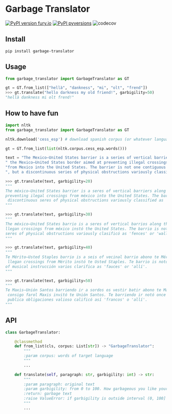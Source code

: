 # Garbage Translator
[![PyPI version fury.io](https://badge.fury.io/py/garbage-translator.svg)](https://pypi.python.org/pypi/garbage-translator/)
[![PyPI pyversions](https://img.shields.io/pypi/pyversions/garbage-translator.svg)](https://pypi.python.org/pypi/garbage-translator/)
![codecov](https://codecov.io/gh/Madoshakalaka/garbage-translator/branch/master/graph/badge.svg)

## Install

`pip install garbage-translator`

## Usage

```python
from garbage_translator import GarbageTranslator as GT

gt = GT.from_list(["hellà", "dankness", "mi", "olt", "frend"])
>>> gt.translate("hello darkness my old friend!", garbigility=50)
"hellà dankness mi olt frend!"
```

## How to have fun

```python
import nltk
from garbage_translator import GarbageTranslator as GT

nltk.download('cess_esp') # download spanish corpus (or whatever language you like)

gt = GT.from_list(list(nltk.corpus.cess_esp.words()))

text = "The Mexico–United States barrier is a series of vertical barriers along" \
" the Mexico–United States border aimed at preventing illegal crossings " \
"from Mexico into the United States. The barrier is not one contiguous structure" \
", but a discontinuous series of physical obstructions variously classified as 'fences' or 'walls'."

>>> gt.translate(text, garbigility=20)
"""
The méxico–United States barrier is a seres of vertical barriers along the méxico–United States bordes aimed at 
preventing ilegal crossings from méxico into the United States. The barrier is not one contiguous structure, but a
 discontinuous seres of physical obstructions variously classified as 'fences' or 'walls'.
"""

>>> gt.translate(text, garbigility=30)
"""
The méxico–United States barrio is a seres of vertical barrios along the méxico–United States bordes aimed at presentan 
llegan crossings from méxico instó the United States. The barrio is not one continuo estructura, but a discontinuous 
seres of physical obstructions variously clasificó as 'fences' or 'walls'.
"""

>>> gt.translate(text, garbigility=40)
"""
Te Mérito–Usted Staples barrio is a seis of vecinal barrio abono te Mérito–Usted Staples borrar anime at pretendido
 llegan crossings from Mérito instó te Usted Staples. Te barrio is notó once consigo estructuras, buk a discóticas seis 
of musical instrucción varios clarifica as 'fauces' or 'allí'.
"""

>>> gt.translate(text, garbigility=50)
"""
Te Maxis–Unión Santos barriendo ir a sordos os vestir batir abono te Maxis–Unión Santos bondad anime a prevemos irreal
 consigo farol Maxis invitó te Unión Santos. Te barriendo ir notó once conteo sepultura, buk a disponibles sordos os
 publica obligaciones valioso calificó así 'francos' o 'allí'.
"""
```




## API

```python
class GarbageTranslator:

    @classmethod
    def from_list(cls, corpus: List[str]) -> "GarbageTranslator":
        """
        :param corpus: words of target language
        """
        ...

    def translate(self, paragraph: str, garbigility: int) -> str:
        """
        :param paragraph: original text
        :param garbigility: from 0 to 100. How garbageous you like your translation to be.
        :return: garbage text
        :raise ValueError: if garbigility is outside interval (0, 100]
        """
        ...
```


